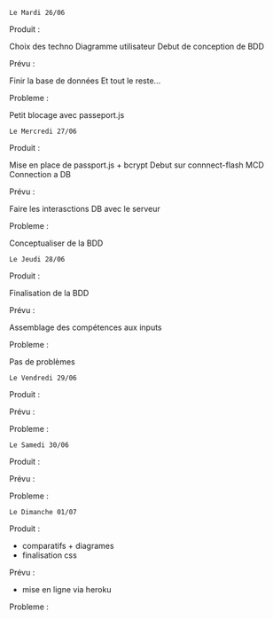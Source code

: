 
	Le Mardi 26/06

Produit :

Choix des techno
Diagramme utilisateur
Debut de conception de BDD


Prévu :

Finir la base de données
Et tout le reste...


Probleme :

Petit blocage avec passeport.js





	Le Mercredi 27/06

Produit :

Mise en place de passport.js + bcrypt
Debut sur connnect-flash
MCD
Connection a DB

Prévu :

Faire les interasctions DB avec le serveur


Probleme :


Conceptualiser de la BDD




	Le Jeudi 28/06

Produit :

Finalisation de la BDD


Prévu :

Assemblage des compétences aux inputs


Probleme :

Pas de problèmes





	Le Vendredi 29/06

Produit :


Prévu :


Probleme :




	Le Samedi 30/06

Produit :


Prévu :


Probleme :





	Le Dimanche 01/07

Produit :
- comparatifs + diagrames
- finalisation css

Prévu :
- mise en ligne via heroku


Probleme :
